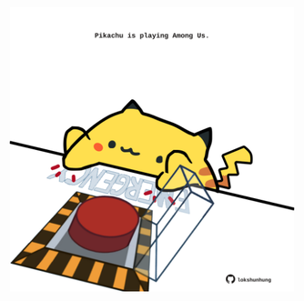 <!-- built at 08/08/2022, 14:02:46 UTC -->
<p align="center">
  <img width="500" height="500" src="./ReadmeImage.svg">
</p>
